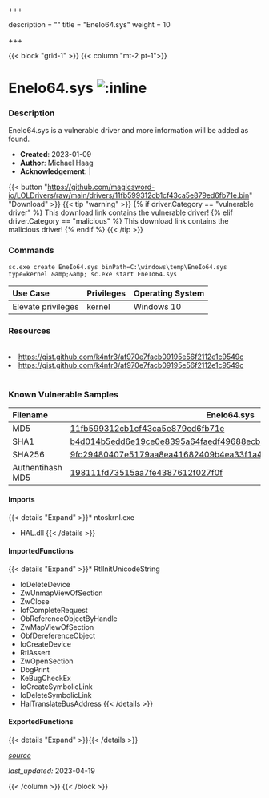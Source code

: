 +++

description = ""
title = "EneIo64.sys"
weight = 10

+++


{{< block "grid-1" >}}
{{< column "mt-2 pt-1">}}


# EneIo64.sys ![:inline](/images/twitter_verified.png) 


### Description

EneIo64.sys is a vulnerable driver and more information will be added as found.

- **Created**: 2023-01-09
- **Author**: Michael Haag
- **Acknowledgement**:  | [](https://twitter.com/)

{{< button "https://github.com/magicsword-io/LOLDrivers/raw/main/drivers/11fb599312cb1cf43ca5e879ed6fb71e.bin" "Download" >}}
{{< tip "warning" >}}
{% if driver.Category == "vulnerable driver" %}
This download link contains the vulnerable driver!
{% elif driver.Category == "malicious" %}
This download link contains the malicious driver!
{% endif %}
{{< /tip >}}

### Commands

```
sc.exe create EneIo64.sys binPath=C:\windows\temp\EneIo64.sys type=kernel &amp;&amp; sc.exe start EneIo64.sys
```

| Use Case | Privileges | Operating System | 
|:---- | ---- | ---- |
| Elevate privileges | kernel | Windows 10 |

### Resources
<br>
<li><a href=" https://gist.github.com/k4nfr3/af970e7facb09195e56f2112e1c9549c"> https://gist.github.com/k4nfr3/af970e7facb09195e56f2112e1c9549c</a></li>
<li><a href="https://gist.github.com/k4nfr3/af970e7facb09195e56f2112e1c9549c">https://gist.github.com/k4nfr3/af970e7facb09195e56f2112e1c9549c</a></li>
<br>

### Known Vulnerable Samples

| Filename | EneIo64.sys |
|:---- | ---- | 
| MD5 | <a href="https://www.virustotal.com/gui/file/11fb599312cb1cf43ca5e879ed6fb71e">11fb599312cb1cf43ca5e879ed6fb71e</a> |
| SHA1 | <a href="https://www.virustotal.com/gui/file/b4d014b5edd6e19ce0e8395a64faedf49688ecb5">b4d014b5edd6e19ce0e8395a64faedf49688ecb5</a> |
| SHA256 | <a href="https://www.virustotal.com/gui/file/9fc29480407e5179aa8ea41682409b4ea33f1a42026277613d6484e5419de374">9fc29480407e5179aa8ea41682409b4ea33f1a42026277613d6484e5419de374</a> |
| Authentihash MD5 | <a href="https://www.virustotal.com/gui/search/authentihash%253A198111fd73515aa7fe4387612f027f0f">198111fd73515aa7fe4387612f027f0f</a> || Authentihash SHA1 | <a href="https://www.virustotal.com/gui/search/authentihash%253A651b953cb03928e41424ad59f21d4978d6f4952e">651b953cb03928e41424ad59f21d4978d6f4952e</a> || Authentihash SHA256 | <a href="https://www.virustotal.com/gui/search/authentihash%253Aebbaa44277a3ec6e20ad3f6aef5399fdc398306eb4c13aa96e45c9a281820a12">ebbaa44277a3ec6e20ad3f6aef5399fdc398306eb4c13aa96e45c9a281820a12</a> || Signature | Microsoft Windows Hardware Compatibility Publisher, Microsoft Windows Third Party Component CA 2014, Microsoft Root Certificate Authority 2010   |
#### Imports
{{< details "Expand" >}}* ntoskrnl.exe
* HAL.dll
{{< /details >}}
#### ImportedFunctions
{{< details "Expand" >}}* RtlInitUnicodeString
* IoDeleteDevice
* ZwUnmapViewOfSection
* ZwClose
* IofCompleteRequest
* ObReferenceObjectByHandle
* ZwMapViewOfSection
* ObfDereferenceObject
* IoCreateDevice
* RtlAssert
* ZwOpenSection
* DbgPrint
* KeBugCheckEx
* IoCreateSymbolicLink
* IoDeleteSymbolicLink
* HalTranslateBusAddress
{{< /details >}}
#### ExportedFunctions
{{< details "Expand" >}}{{< /details >}}



[*source*](https://github.com/magicsword-io/LOLDrivers/tree/main/yaml/eneio64.yaml)

*last_updated:* 2023-04-19








{{< /column >}}
{{< /block >}}
